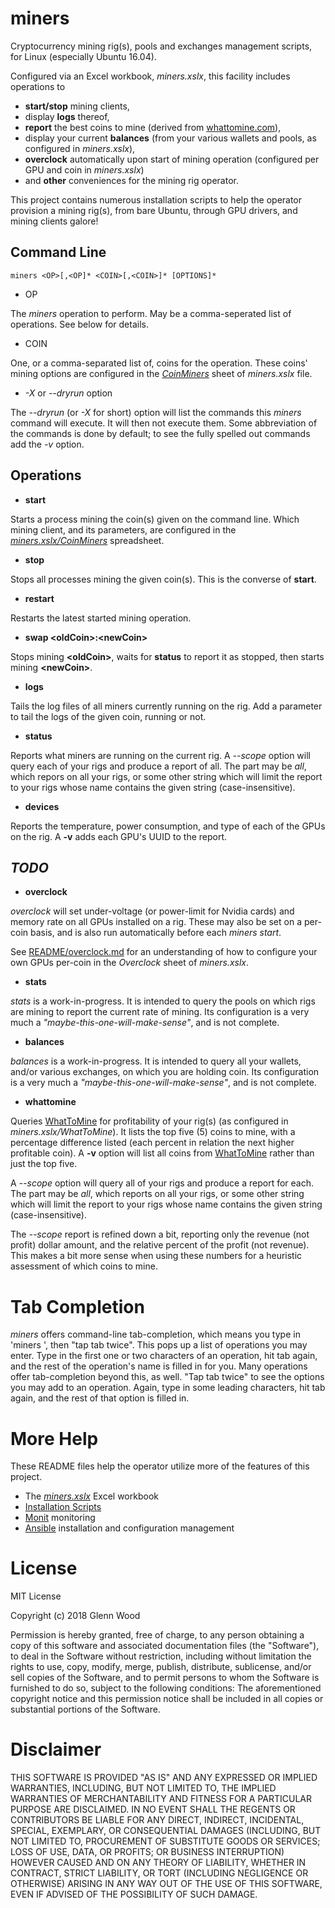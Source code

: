 miners
======
Cryptocurrency mining rig(s), pools and exchanges management scripts, for Linux (especially Ubuntu 16.04).

Configured via an Excel workbook, *miners.xslx*, this facility includes operations to 

* **start/stop** mining clients, 
* display **logs** thereof, 
* **report** the best coins to mine (derived from [whattomine.com](https://whattomine.com)), 
* display your current **balances** (from your various wallets and pools, as configured in *miners.xslx*), 
* **overclock** automatically upon start of mining operation (configured per GPU and coin in *miners.xslx*)
* and **other** conveniences for the mining rig operator.

This project contains numerous installation scripts to help the operator provision a mining rig(s), from bare Ubuntu, through GPU drivers, and mining clients galore!

Command Line
------------
    miners <OP>[,<OP]* <COIN>[,<COIN>]* [OPTIONS]*

* OP

The *miners* operation to perform. May be a comma-seperated list of operations. See below for details.

* COIN

One, or a comma-separated list of, coins for the operation. These coins' mining options are configured in the [*CoinMiners*](README/CoinMiners.md) sheet of *miners.xslx* file.

* *-X* or *--dryrun* option

The *--dryrun* (or *-X* for short) option will list the commands this *miners* command will execute. It will then not execute them. Some abbreviation of the commands is done by default; to see the fully spelled out commands add the *-v* option.


Operations
----------

* **start <coins>**

Starts a process mining the coin(s) given on the command line. Which mining client, and its parameters, are configured in the [*miners.xslx/CoinMiners*](README/CoinMiners.md) spreadsheet.

* **stop <coins>**

Stops all processes mining the given coin(s). This is the converse of **start**.

* **restart**

Restarts the latest started mining operation.

* **swap \<oldCoin>:\<newCoin>**

Stops mining **\<oldCoin>**, waits for **status** to report it as stopped, then starts mining **\<newCoin>**.

* **logs**

Tails the log files of all miners currently running on the rig. Add a **<coin>** parameter to tail the logs of the given coin, running or not.

* **status**
 
Reports what miners are running on the current rig.
A *--scope <parm>* option will query each of your rigs and produce a report of all.
The *<parm>* part may be *all*, which repors on all your rigs, or some other string which will limit the report to your rigs whose name contains the given *<parm>* string (case-insensitive).

* **devices**

Reports the temperature, power consumption, and type of each of the GPUs on the rig. A **-v** adds each GPU's UUID to the report.

***TODO***
----------

* **overclock**

*overclock* will set under-voltage (or power-limit for Nvidia cards) and memory rate on all GPUs installed on a rig. These may also be set on a per-coin basis, and is also run automatically before each *miners start*.

See [README/overclock.md](README/overclock.md) for an understanding of how to configure your own GPUs per-coin in the *Overclock* sheet of *miners.xslx*.

* **stats**

*stats* is a work-in-progress. It is intended to query the pools on which rigs are mining to report the current rate of mining. Its configuration is a very much a *"maybe-this-one-will-make-sense"*, and is not complete.

* **balances**

*balances* is a work-in-progress. It is intended to query all your wallets, and/or various exchanges, on which you are holding coin. Its configuration is a very much a *"maybe-this-one-will-make-sense"*, and is not complete.

* **whattomine**

Queries [WhatToMine](https://whattomine.com) for profitability of your rig(s) (as configured in *miners.xslx/WhatToMine*). It lists the top five (5) coins to mine, with a percentage difference listed (each percent in relation the next higher profitable coin). A **-v** option will list all coins from [WhatToMine](https://whattomine.com) rather than just the top five.

A *--scope <parm>* option will query all of your rigs and produce a report for each. The *<parm>* part may be *all*, which reports on all your rigs, or some other string which will limit the report to your rigs whose name contains the given *<parm>* string (case-insensitive). 

The *--scope* report is refined down a bit, reporting only the revenue (not profit) dollar amount, and the relative percent of the profit (not revenue). This makes a bit more sense when using these numbers for a heuristic assessment of which coins to mine.


Tab Completion
==============
*miners* offers command-line tab-completion, which means you type in 'miners ', then "tap tab twice". This pops up a list of operations you may enter. Type in the first one or two characters of an operation, hit tab again, and the rest of the operation's name is filled in for you.
Many operations offer tab-completion beyond this, as well. "Tap tab twice" to see the options you may add to an operation. Again, type in some leading characters, hit tab again, and the rest of that option is filled in.

More Help
=========
These README files help the operator utilize more of the features of this project.

* The [*miners.xslx*](README.minersXslx.md) Excel workbook
* [Installation Scripts](install/README.md)
* [Monit](README/monit.md) monitoring
* [Ansible](README/ansible.md) installation and configuration management

License
=======
MIT License                                        

Copyright (c) 2018 Glenn Wood

Permission is hereby granted, free of charge, to any person obtaining a copy of this software and associated documentation files (the "Software"), to deal in the Software without restriction, including without limitation the rights to use, copy, modify, merge, publish, distribute, sublicense, and/or sell copies of the Software, and to permit persons to whom the Software is furnished to do so, subject to the following conditions: The aforementioned copyright notice and this permission notice shall be included in all copies or substantial portions of the Software.    

Disclaimer
==========
THIS SOFTWARE IS PROVIDED "AS IS" AND ANY EXPRESSED OR IMPLIED WARRANTIES, INCLUDING, BUT NOT LIMITED TO, THE IMPLIED WARRANTIES OF MERCHANTABILITY AND FITNESS FOR A PARTICULAR PURPOSE ARE DISCLAIMED. IN NO EVENT SHALL THE REGENTS OR CONTRIBUTORS BE LIABLE FOR ANY DIRECT, INDIRECT, INCIDENTAL, SPECIAL, EXEMPLARY, OR CONSEQUENTIAL DAMAGES (INCLUDING, BUT NOT LIMITED TO, PROCUREMENT OF SUBSTITUTE GOODS OR SERVICES; LOSS OF USE, DATA, OR PROFITS; OR BUSINESS INTERRUPTION) HOWEVER CAUSED AND ON ANY THEORY OF LIABILITY, WHETHER IN CONTRACT, STRICT LIABILITY, OR TORT (INCLUDING NEGLIGENCE OR OTHERWISE) ARISING IN ANY WAY OUT OF THE USE OF THIS SOFTWARE, EVEN IF ADVISED OF THE POSSIBILITY OF SUCH DAMAGE.